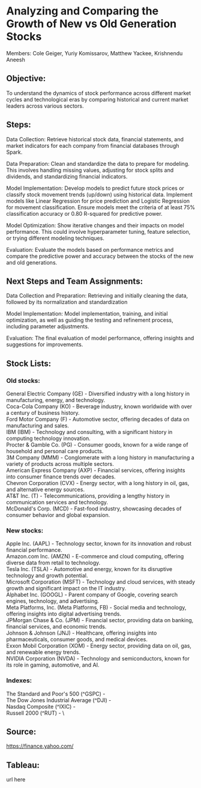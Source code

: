 # Analyzing and Comparing the Growth of New vs Old Generation Stocks

Members:  Cole Geiger, Yuriy Komissarov, Matthew Yackee, Krishnendu Aneesh

## Objective:
To understand the dynamics of stock performance across different market cycles and technological eras by comparing historical and current market leaders across various sectors.


## Steps:

Data Collection: 
Retrieve historical stock data, financial statements, and market indicators for each company from financial databases through Spark.

Data Preparation:
Clean and standardize the data to prepare for modeling. This involves handling missing values, adjusting for stock splits and dividends, and standardizing financial indicators.

Model Implementation:
Develop models to predict future stock prices or classify stock movement trends (up/down) using historical data. Implement models like Linear Regression for price prediction and Logistic Regression for movement classification.
Ensure models meet the criteria of at least 75% classification accuracy or 0.80 R-squared for predictive power.

Model Optimization:
Show iterative changes and their impacts on model performance. This could involve hyperparameter tuning, feature selection, or trying different modeling techniques.

Evaluation:
Evaluate the models based on performance metrics and compare the predictive power and accuracy between the stocks of the new and old generations.


## Next Steps and Team Assignments:

Data Collection and Preparation:
Retrieving and initially cleaning the data, followed by its normalization and standardization

Model Implementation:
Model implementation, training, and initial optimization, as well as guiding the testing and refinement process, including parameter adjustments.

Evaluation:
The final evaluation of model performance, offering insights and suggestions for improvements.


## Stock Lists:

### Old stocks:
General Electric Company (GE) - Diversified industry with a long history in manufacturing, energy, and technology.\
Coca-Cola Company (KO) - Beverage industry, known worldwide with over a century of business history.\
Ford Motor Company (F) - Automotive sector, offering decades of data on manufacturing and sales.\
IBM (IBM) - Technology and consulting, with a significant history in computing technology innovation.\
Procter & Gamble Co. (PG) - Consumer goods, known for a wide range of household and personal care products.\
3M Company (MMM) - Conglomerate with a long history in manufacturing a variety of products across multiple sectors.\
American Express Company (AXP) - Financial services, offering insights into consumer finance trends over decades.\
Chevron Corporation (CVX) - Energy sector, with a long history in oil, gas, and alternative energy sources.\
AT&T Inc. (T) - Telecommunications, providing a lengthy history in communication services and technology.\
McDonald's Corp. (MCD) - Fast-food industry, showcasing decades of consumer behavior and global expansion.


### New stocks:
Apple Inc. (AAPL) - Technology sector, known for its innovation and robust financial performance.\
Amazon.com Inc. (AMZN) - E-commerce and cloud computing, offering diverse data from retail to technology.\
Tesla Inc. (TSLA) - Automotive and energy, known for its disruptive technology and growth potential.\
Microsoft Corporation (MSFT) - Technology and cloud services, with steady growth and significant impact on the IT industry.\
Alphabet Inc. (GOOGL) - Parent company of Google, covering search engines, technology, and advertising.\
Meta Platforms, Inc. (Meta Platforms, FB) - Social media and technology, offering insights into digital advertising trends.\
JPMorgan Chase & Co. (JPM) - Financial sector, providing data on banking, financial services, and economic trends.\
Johnson & Johnson (JNJ) - Healthcare, offering insights into pharmaceuticals, consumer goods, and medical devices.\
Exxon Mobil Corporation (XOM) - Energy sector, providing data on oil, gas, and renewable energy trends.\
NVIDIA Corporation (NVDA) - Technology and semiconductors, known for its role in gaming, automotive, and AI.


### Indexes:
The Standard and Poor's 500 (^GSPC) - \
The Dow Jones Industrial Average (^DJI) - \
Nasdaq Composite (^IXIC) - \
Russell 2000 (^RUT) - \


## Source:
https://finance.yahoo.com/

## Tableau:
url here
